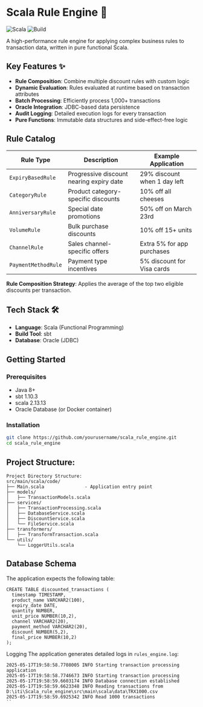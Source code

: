 # Scala Rule Engine 🚀

![Scala](https://img.shields.io/badge/Scala-2.13.x-DC322F?logo=scala&logoColor=white)
![Build](https://img.shields.io/badge/Build-sbt-green.svg)

A high-performance rule engine for applying complex business rules to transaction data, written in pure functional Scala.

## Key Features ✨

- **Rule Composition**: Combine multiple discount rules with custom logic
- **Dynamic Evaluation**: Rules evaluated at runtime based on transaction attributes
- **Batch Processing**: Efficiently process 1,000+ transactions
- **Oracle Integration**: JDBC-based data persistence
- **Audit Logging**: Detailed execution logs for every transaction
- **Pure Functions**: Immutable data structures and side-effect-free logic

## Rule Catalog

| Rule Type               | Description                                  | Example Application          |
|-------------------------|----------------------------------------------|------------------------------|
| `ExpiryBasedRule`       | Progressive discount nearing expiry date     | 29% discount when 1 day left |
| `CategoryRule`          | Product category-specific discounts         | 10% off all cheeses          |
| `AnniversaryRule`       | Special date promotions                     | 50% off on March 23rd        |
| `VolumeRule`            | Bulk purchase discounts                     | 10% off 15+ units            |
| `ChannelRule`           | Sales channel-specific offers               | Extra 5% for app purchases   |
| `PaymentMethodRule`     | Payment type incentives                     | 5% discount for Visa cards   |

**Rule Composition Strategy**: 
Applies the average of the top two eligible discounts per transaction.

## Tech Stack 🛠️

- **Language**: Scala (Functional Programming)
- **Build Tool**: sbt
- **Database**: Oracle (JDBC)

## Getting Started

### Prerequisites

- Java 8+
- sbt 1.10.3
- scala 2.13.13
- Oracle Database (or Docker container)

### Installation

```bash
git clone https://github.com/yourusername/scala_rule_engine.git
cd scala_rule_engine
```


## Project Structure: 
```
Project Directory Structure:
src/main/scala/code/
├── Main.scala               - Application entry point
├── models/
│   ├── TransactionModels.scala  
├── services/
│   ├── TransactionProcessing.scala 
│   ├── DatabaseService.scala    
│   ├── DiscountService.scala    
│   └── FileService.scala        
├── transformers/              
│   ├── TransformTransaction.scala  
└── utils/
    └── LoggerUtils.scala    
```

## Database Schema
The application expects the following table:

```
CREATE TABLE discounted_transactions (
  timestamp TIMESTAMP,
  product_name VARCHAR2(100),
  expiry_date DATE,
  quantity NUMBER,
  unit_price NUMBER(10,2),
  channel VARCHAR2(20),
  payment_method VARCHAR2(20),
  discount NUMBER(5,2),
  final_price NUMBER(10,2)
);
```

Logging
The application generates detailed logs in `rules_engine.log`:
```
2025-05-17T19:58:58.7708005 INFO Starting transaction processing application
2025-05-17T19:58:58.7746673 INFO Starting transaction processing
2025-05-17T19:58:59.6603174 INFO Database connection established
2025-05-17T19:58:59.6623348 INFO Reading transactions from D:\iti\Scala_rule_engine\src\main\scala\data\TRX1000.csv
2025-05-17T19:58:59.6925342 INFO Read 1000 transactions
``
